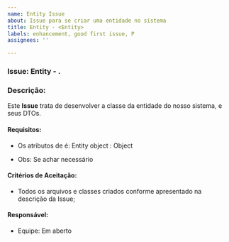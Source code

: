 ```yaml
---
name: Entity Issue
about: Issue para se criar uma entidade no sistema
title: Entity - <Entity>
labels: enhancement, good first issue, P
assignees: ''

---
```


### **Issue:** Entity - <Entidade>.

### **Descrição:**
Este **Issue** trata de desenvolver a classe da entidade <Entity> do nosso sistema, e seus DTOs.

#### **Requisitos:**
- Os atributos de <Entity> é:
Entity
object : Object

- Obs: Se achar necessário

#### **Critérios de Aceitação:**
- Todos os arquivos e classes criados conforme apresentado na descrição da Issue;

#### **Responsável:**
- Equipe: Em aberto
